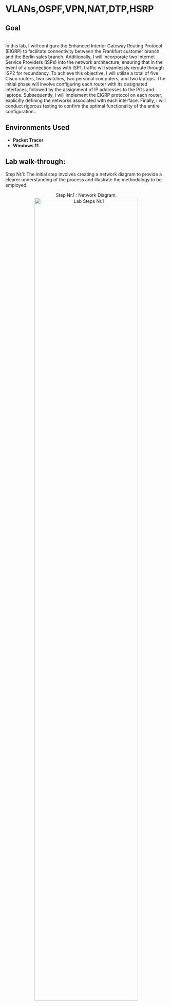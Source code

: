 <h1>VLANs,OSPF,VPN,NAT,DTP,HSRP</h1>

<h2>Goal</h2>
<br />In this lab, I will configure the Enhanced Interior Gateway Routing Protocol (EIGRP) to facilitate connectivity between the Frankfurt customer branch and the Berlin sales branch. Additionally, I will incorporate two Internet Service Providers (ISPs) into the network architecture, ensuring that in the event of a connection loss with ISP1, traffic will seamlessly reroute through ISP2 for redundancy. To achieve this objective, I will utilize a total of five Cisco routers, two switches, two personal computers, and two laptops. The initial phase will involve configuring each router with its designated interfaces, followed by the assignment of IP addresses to the PCs and laptops. Subsequently, I will implement the EIGRP protocol on each router, explicitly defining the networks associated with each interface. Finally, I will conduct rigorous testing to confirm the optimal functionality of the entire configuration.. 
<br />


<h2>Environments Used </h2>

- <b>Packet Tracer</b> 
- <b>Windows 11</b>

<h2>Lab walk-through:</h2>
Step Nr.1: The initial step involves creating a network diagram to provide a clearer understanding of the process and illustrate the methodology to be employed.
<p align="center">
Step Nr.1 : Network Diagram: <br/>
<img src="https://i.imgur.com/Q3MA80N.png" height="80%" width="80%" alt="Lab Steps Nr.1"/>
<br />







</p>

<!--
 ```diff
- text in red
+ text in green
! text in orange
# text in gray
@@ text in purple (and bold)@@
```
--!>

